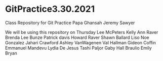 # GitPractice3.30.2021
Class Repository for Git Practice
Papa Ghansah
Jeremy Sawyer

We will be using this repository on Thursday
Lee McPeters
Kelly Ann Raver
Brenda Lee Bunze
Patrick davis
Howard Raver
Shawn Ballard
Liso 
Noe Gonzalez
Jahari Crawford
Ashley VanWagenen
Val Hallman
Gideon Coffin
Emmanuel Mandevu
Lydia De Jesus
Tashi Paljor
Gaby Hall
Braulio
Emily Bryan
